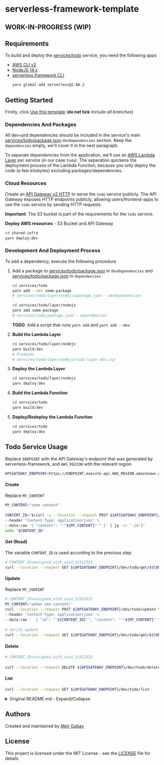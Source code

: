 # serverless-framework-template

## WORK-IN-PROGRESS (WIP)

## Requirements

To build and deploy the [services/todo](services/todo) service, you need the following apps

- [AWS CLI v2](https://docs.aws.amazon.com/cli/latest/userguide/getting-started-install.html)
- [NodeJS 14.x](https://nodejs.org/dist/v14.17.0/)
- [serverless framework CLI](https://github.com/serverless/serverless)
  ```bash
  yarn global add serverless@2.66.2
  ```

## Getting Started

Firstly, click [Use this template](https://github.com/unfor19/serverless-framework-template) (**do not tick** *Include all branches*)

### Dependencies And Packages

All dev+prd dependencies should be included in the service's main [services/todo/package.json](services/todo/package.json) `devDependencies` section. Keep the `dependencies` empty, we'll cover it in the next paragraph.

To separate dependencies from the application, we'll use an [AWS Lambda Layer](https://docs.aws.amazon.com/lambda/latest/dg/configuration-layers.html) per service (in our case `todo`). The separation quickens the deployment process of the Lambda Function, because you only deploy the code (a few kilobytes) excluding packages/dependencies.


### Cloud Resources

Create an [API Gateway v2 HTTP](https://docs.aws.amazon.com/apigateway/latest/developerguide/http-api.html) to serve the `todo` service publicly. The API Gateway exposes HTTP endpoints publicly, allowing users/frontend-apps to use the `todo` service by sending HTTP requests.

**Important**: The S3 bucket is part of the requirements for the `todo` service.

**Deploy AWS resources** - S3 Bucket and API Gateway
```bash
cd shared-infra
yarn deploy:dev
```

### Development And Deployment Process

To add a dependency, execute the following procedure

1. Add a package to [services/todo/package.json](services/todo/package.json) in `devDependencies` and [services/todo/package.json](services/todo/layer/nodejs/package.json) in `dependencies`
   ```bash
   cd services/todo
   yarn add --dev some-package
   # services/todo/layer/nodejs/package.json - devDependencies
   ```

   ```bash
   cd services/todo/layer/nodejs
   yarn add some-package
   # services/todo/package.json - dependencies
   ```
   **TODO**: Add a script that runs `yarn add` and `yarn add --dev`
2. **Build the Lambda Layer**
   ```bash
   cd services/todo/layer/nodejs
   yarn build:dev
   # Produces
   # services/todo/layer/nodejs/todo-layer-dev.zip
   ```
3. **Deploy the Lambda Layer**
   ```bash
   cd services/todo/layer/nodejs
   yarn deploy:dev
   ```
4. **Build the Lambda Function**
   ```bash
   cd services/todo
   yarn build:dev
   ```
5. **Deploy/Redeploy the Lambda Function**
   ```bash
   cd services/todo
   yarn deploy:dev
   ```

## Todo Service Usage

Replace `ENDPOINT` with the API Gateway's endpoint that was generated by serverless-framework, and `AWS_REGION` with the relevant region.

```bash
APIGATEWAY_ENDPOINT=https://ENDPOINT.execute-api.AWS_REGION.amazonaws.com
```

#### Create

Replace `MY_CONTENT`

```bash
MY_CONTENT="some content"

CONTENT_ID="$(curl -s --location --request POST ${APIGATEWAY_ENDPOINT}/dev/todo/create \
--header 'Content-Type: application/json' \
--data-raw '{ "content": "'"${MY_CONTENT}"'" }' | jq -rc '.id')"
echo "$CONTENT_ID"
```

#### Get (Read)

The variable `CONTENT_ID` is used according to the previous step

```bash
# CONTENT_ID=assigned_with_uuid_12312323
curl --location --request GET ${APIGATEWAY_ENDPOINT}/dev/todo/get/${CONTENT_ID}
```

#### Update

Replace `MY_CONTENT`

```bash
# CONTENT_ID=assigned_with_uuid_12312323
MY_CONTENT='wohoo new content!'
curl --location --request POST ${APIGATEWAY_ENDPOINT}/dev/todo/update \
--header 'Content-Type: application/json' \
--data-raw '  { "id": "'${CONTENT_ID}'", "content": "'"${MY_CONTENT}"'" }'

# Verify update
curl --location --request GET ${APIGATEWAY_ENDPOINT}/dev/todo/get/${CONTENT_ID}
```

#### Delete

```bash
# CONTENT_ID=assigned_with_uuid_12312323

curl --location --request DELETE ${APIGATEWAY_ENDPOINT}/dev/todo/delete/${CONTENT_ID}
```

#### List

```bash
curl --location --request GET ${APIGATEWAY_ENDPOINT}/dev/todo/list
```

<details>

<summary>Original README.md - Expand/Collapse</summary>



## Modify

<details><summary><b>Expand/Collapse</b>
  </summary>

### Requirements

1. Clone this repository

1. Use this [Docker image](https://hub.docker.com/r/unfor19/serverless-template)

1. Install dependencies for each API

   ```bash
   $ /code/services/todo-api (master)  yarn install
   $ /code/services/greet-api (master) yarn install
   ```

1. Modify code in `src` and then build

   ```bash
   $ /code/services/todo-api (master)  yarn build:dev
   $ /code/services/greet-api (master) yarn build:dev
   ```

### Manage Dependencies

#### Adding a new dependency

**NodeJS** - `yarn add package_name`

```bash
$ /code/services/todo-api/layer/nodejs (master) yarn add uuid # or any other package
```

**Python** - update the requirements.txt file

```bash
$ /code (master) cat ./services/greet-api/layer/python/requirements.txt
greetings==0.1.0
```

#### Deploying a new Layer version

```bash
$ /code/services/todo-api/layer (master)  yarn deploy:dev
$ /code/services/greet-api/layer (master) yarn deploy:dev
```

### Deploying and Redeploying the API

When updating a Lambda Layer, you must re-deploy the API for it to use the latest Lambda Layer version.

```bash
$ /code/services/todo-api (master)  yarn deploy:dev
$ /code/services/greet-api (master) yarn deploy:dev
```

</details>

## Cleanup

1. Destroy AWS Lambda Functions

   ```bash
   $ /code/services/todo-api (master)  yarn destroy:dev
   $ /code/services/greet-api (master) yarn destroy:dev
   ```

1. Destroy AWS Lambda Layers

   ```bash
   $ /code/services/todo-api/layer (master)  yarn destroy:dev
   $ /code/services/greet-api/layer (master) yarn destroy:dev
   ```

1. Destroy S3 Bucket and API Gateway

   **IMPORTANT** - remove all the objects from the `todo` S3 bucket before taking this action

   ```bash
   $ /code/aws-resources (master) yarn destroy:dev
   ```

## Theory

<details><summary><b>Expand/Collapse</b>

</summary>

### Concepts

Learn how to use the Serverless Framework, while taking advantage of AWS Lambda Function, Lambda Layer, and API Gateway.

#### AWS Lambda Function

> _"AWS Lambda lets you run code without provisioning or managing servers. You pay only for the compute time you consume..."_ [[Source]](https://aws.amazon.com/lambda/)

###### [Pricing](https://aws.amazon.com/lambda/pricing/), [Limits](https://docs.aws.amazon.com/lambda/latest/dg/gettingstarted-limits.html), [CloudWatch Pricing](https://aws.amazon.com/cloudwatch/pricing/) and [S3 Pricing](https://aws.amazon.com/s3/pricing/)

---

#### AWS Lambda Layer

> _"...A layer is a ZIP archive that contains libraries, a [custom runtime](https://docs.aws.amazon.com/lambda/latest/dg/runtimes-custom.html), or other dependencies. With layers, you can use libraries in your function without needing to include them in your deployment package..."_ [[Source]](https://docs.aws.amazon.com/lambda/latest/dg/configuration-layers.html)

###### [S3 Pricing](https://aws.amazon.com/s3/pricing/)

---

#### AWS API Gateway

> _"...API Gateway handles all the tasks involved in accepting and processing up to hundreds of thousands of concurrent API calls, including traffic management, CORS support, authorization, and access control, throttling, monitoring, and API version management..."_ [[Source]](https://aws.amazon.com/api-gateway/)

###### [Pricing](https://aws.amazon.com/api-gateway/pricing/) and [Limits](https://docs.aws.amazon.com/apigateway/latest/developerguide/limits.html)

---

#### Serverless Framework

> _"The Serverless Framework helps you build serverless apps with radically less overhead and cost. It provides a powerful, unified experience to develop, deploy, test, secure and monitors your serverless applications..."_ [[Source]](https://serverless.com/framework/docs/)

###### [Comparisons](https://serverless.com/learn/comparisons/)

Eventually, the serverless framework produces [CloudFormation templates](https://aws.amazon.com/cloudformation/resources/templates/), deploys stacks, and manages them.

**Tip** After deploying with the serverless framework, check the stacks' templates, they look like a total mess. If you want to 'prettify' those YAML templates, click on `View in Designer` > Move one of the components, and then look below, your template was automatically 'prettified'

### Use Cases

<details><summary>
Serverless backend and Cron jobs
</summary>

![Serverless backend and Cron jobs](https://www.simform.com/wp-content/uploads/2018/08/Serverless-Examples-with-AWS-Lambda-Use-Cases.png 'Serverless backend and Cron jobs')

[[Source]](https://www.simform.com/serverless-examples-aws-lambda-use-cases/)

</details>

<details><summary>
Data processing
</summary>

![Data processing](https://d0.awsstatic.com/Test%20Images/MasonTests/Lambda/Lambda_FileProcessing.png 'Data processing')

[[Source]](https://www.polyglotdeveloper.com/tools/2017-07-04-most-common-lambda-deployment-patterns/)

</details>

<details><summary>
Lambda@Edge Increase web application security
</summary>

![Before](./assets/example-lambdaatedge-before.png 'Before')

![After](./assets/example-lambdaatedge-after.png 'After')

</details>

###### [More use cases](https://serverless.com/learn/use-cases/)

### APIs

<details><summary>Project Tree
</summary>

![ProjectTree](./assets/project-tree-L3.png)

</details>

- Each API is an isolated service that contains multiple functions
- All APIs share the same API Gateway - easier to manage
- The file [serverless.common.yml](./serverless.common.yml) contains mappings that are relevant to all APIs, such as region, allow_origin, user_pool_id, and more

#### APIs Structure

- serverless.yml - configuration for deployment - [Using Layers](https://serverless.com/framework/docs/providers/aws/guide/layers#using-your-layers)
- layer - deployed separately, these are the dependencies
- src - source code of API that is deployed by serverless
- package.json - contains the build, deploy and destroy scripts, and dev-dependencies
- yarn.lock - contains the list of dev-dependencies and their versions

### Layers

- **Never run** `yarn add some_package` **in an API folder**
- **Always use** `yarn add --dev some_package`**in an API folder**; Lambda Layer supplies the "real" dependencies
- There's no need to create a layer for AWS SDK (e.g., aws-sdk, boto3) - These libraries are [provided by AWS automatically](https://docs.aws.amazon.com/lambda/latest/dg/lambda-runtimes.html)

#### Layer Structure

- serverless.yml - configuration for deploying the layer - [Deploying Layers](https://serverless.com/framework/docs/providers/aws/guide/layers#configuration)
- package.json - contains the scripts for building, deploying and destroying the layer
- nodejs/package.json - contains the dependencies that are uploaded with this layer
- nodejs/yarn.lock - contains the list of dependencies and their versions

</details>

---

## Also Check

- [Serverless Best Practices](https://serverless-stack.com) - a free resource to help you build full-stack production-ready Serverless applications
- [AWS Docs - Best Practices for Working with AWS Lambda Functions](https://docs.aws.amazon.com/lambda/latest/dg/best-practices.html)
- [AWS Blog - 10 Things Serverless Architects Should Know](https://aws.amazon.com/blogs/architecture/ten-things-serverless-architects-should-know/)
- [AWS Blog - Best Practices for Developing on AWS Lambda
  ](https://aws.amazon.com/blogs/architecture/best-practices-for-developing-on-aws-lambda/)
- [Git Repo - AWS Serverless Workshops](https://github.com/aws-samples/aws-serverless-workshops)
- [serverless-template Docker image](https://hub.docker.com/r/unfor19/serverless-template) packages

   <details><summary>Expand/Collapse
     </summary>

   <table>
     <tr>
       <th>Package</th>
       <th>Version</th>
     </tr>
     <tr>
       <td>awscli</td>
       <td>1.18.14</td>
     </tr>
     <tr>
       <td>bash</td>
       <td>5.0.11</td>
     </tr>
     <tr>
       <td>boto3</td>
       <td>1.12.16</td>
     </tr>
     <tr>
       <td>git</td>
       <td>2.24.1</td>
     </tr>
     <tr>
       <td>jq</td>
       <td>20191114-85-g260888d269</td>
     </tr>
     <tr>
       <td>NodeJS</td>
       <td>12.16.1</td>
     </tr>
     <tr>
       <td>Python</td>
       <td>3.8.1</td>
     </tr>
     <tr>
       <td>serverless-framework</td>
       <td>2.21.1</td>
     </tr>
     <tr>
       <td>TypeScript</td>
       <td>3.8.2</td>
     </tr>
     <tr>
       <td>yarn</td>
       <td>1.22.0</td>
     </tr>
   </table>

   </details>

- CloudFormation templates for aws-resources

  <details><summary>
  Expand/Collapse
  </summary>

  #### API Gateway

  [![Launch in Ireland](https://s3.amazonaws.com/cloudformation-examples/cloudformation-launch-stack.png) Ireland (eu-west-1)](https://eu-west-1.console.aws.amazon.com/cloudformation/home?region=eu-west-1#/stacks/quickcreate?templateURL=https://unfor19-serverless-template.s3-eu-west-1.amazonaws.com/cfn-apigateway.yml)

  #### S3 Bucket

  [![Launch in Ireland](https://s3.amazonaws.com/cloudformation-examples/cloudformation-launch-stack.png) Ireland (eu-west-1)](https://eu-west-1.console.aws.amazon.com/cloudformation/home?region=eu-west-1#/stacks/quickcreate?templateURL=https://unfor19-serverless-template.s3-eu-west-1.amazonaws.com/cfn-s3.yml)

  <details><summary>
  More regions
  </summary>

  To deploy in other regions, replace AWS_REGION with the region's code.

  **API Gateway**

      ```bash
      https://AWS_REGION.console.aws.amazon.com/cloudformation/home?region=AWS_REGION#/stacks/quickcreate?templateURL=https://
      serverless-template.s3-eu-west-1.amazonaws.com/cfn-apigateway.yml
      ```

  **S3 Bucket**

      ```bash
      https://AWS_REGION.console.aws.amazon.com/cloudformation/home?region=AWS_REGION#/stacks/quickcreate?templateURL=https://
      serverless-template.s3-eu-west-1.amazonaws.com/cfn-s3.yml
      ```

    </details>

    </details>

## Contributing

Report issues/questions/feature requests on in the [Issues](https://github.com/unfor19/serverless-template/issues) section.

Pull requests are welcome! Ideally, create a feature branch and issue for every single change you make. These are the steps:

1. Fork this repo
2. Create your feature branch from master (`git checkout -b my-new-feature`)
3. Commit your remarkable changes (`git commit -am 'Added some feature'`)
4. Push to the branch (`git push --set-up-stream origin my-new-feature`)
5. Create a new Pull Request and tell us about your changes


</details>


## Authors

Created and maintained by [Meir Gabay](https://github.com/unfor19)

## License

This project is licensed under the MIT License - see the [LICENSE](./LICENSE) file for details
